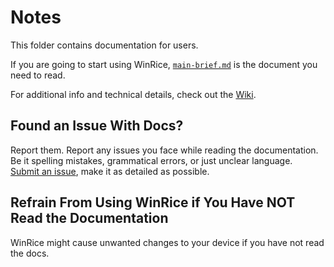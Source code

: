 # Notes

This folder contains documentation for users.  

If you are going to start using WinRice, [`main-brief.md`](https://github.com/pratyakshm/WinRice/blob/main/doc/Main-brief.md) is the document you need to read.

For additional info and technical details, check out the [Wiki](https://github.com/pratyakshm/WinRice/wiki).

## Found an Issue With Docs?

Report them. Report any issues you face while reading the documentation. Be it spelling mistakes, grammatical errors, or just unclear language.  
[Submit an issue](https://github.com/pratyakshm/WinRice/issues/new?assignees=pratyakshm&labels=Issue-Docs&template=doc_issue.yaml&title=Docs+issue%3A+), make it as detailed as possible.

## Refrain From Using WinRice if You Have NOT Read the Documentation

WinRice might cause unwanted changes to your device if you have not read the docs.  

